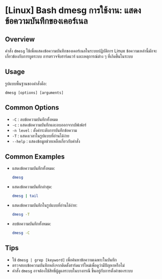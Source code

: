 # [Linux] Bash dmesg การใช้งาน: แสดงข้อความบันทึกของเคอร์เนล

## Overview
คำสั่ง `dmesg` ใช้เพื่อแสดงข้อความบันทึกของเคอร์เนลในระบบปฏิบัติการ Linux ข้อความเหล่านี้มักจะเกี่ยวข้องกับการบูตระบบ การตรวจจับฮาร์ดแวร์ และเหตุการณ์ต่าง ๆ ที่เกิดขึ้นในระบบ

## Usage
รูปแบบพื้นฐานของคำสั่งคือ:
```
dmesg [options] [arguments]
```

## Common Options
- `-C` : ลบข้อความบันทึกทั้งหมด
- `-c` : แสดงข้อความบันทึกและลบออกจากบัฟเฟอร์
- `-n level` : ตั้งค่าระดับการบันทึกข้อความ
- `-T` : แสดงเวลาในรูปแบบที่อ่านได้ง่าย
- `--help` : แสดงข้อมูลช่วยเหลือเกี่ยวกับคำสั่ง

## Common Examples
- แสดงข้อความบันทึกทั้งหมด:
  ```bash
  dmesg
  ```

- แสดงข้อความบันทึกล่าสุด:
  ```bash
  dmesg | tail
  ```

- แสดงข้อความบันทึกในรูปแบบที่อ่านได้ง่าย:
  ```bash
  dmesg -T
  ```

- ลบข้อความบันทึกทั้งหมด:
  ```bash
  dmesg -C
  ```

## Tips
- ใช้ `dmesg | grep [keyword]` เพื่อค้นหาข้อความเฉพาะในบันทึก
- ตรวจสอบข้อความบันทึกหลังจากติดตั้งฮาร์ดแวร์ใหม่เพื่อดูว่ามีปัญหาหรือไม่
- คำสั่ง `dmesg` อาจต้องใช้สิทธิ์ผู้ดูแลระบบในบางกรณี ขึ้นอยู่กับการตั้งค่าของระบบ